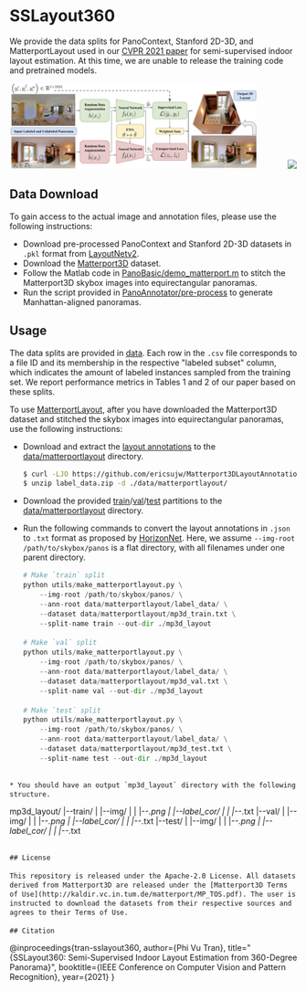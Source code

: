# SSLayout360

We provide the data splits for PanoContext, Stanford 2D-3D, and MatterportLayout used in our [CVPR 2021 paper](https://arxiv.org/abs/2103.13696) for semi-supervised indoor layout estimation. At this time, we are unable to release the training code and pretrained models.

<p align="center">
  <img src="assets/schematic.png" height="150" style="padding-right:50px" />
  <img src="assets/sslayout.gif" height="150" /> 
</p>

## Data Download

To gain access to the actual image and annotation files, please use the following instructions:

* Download pre-processed PanoContext and Stanford 2D-3D datasets in `.pkl` format from [LayoutNetv2](https://github.com/zouchuhang/LayoutNetv2).
* Download the [Matterport3D](https://github.com/niessner/Matterport) dataset.
* Follow the Matlab code in [PanoBasic/demo_matterport.m](https://github.com/yindaz/PanoBasic/blob/master/demo_matterport.m#L44) to stitch the Matterport3D skybox images into equirectangular panoramas.
* Run the script provided in [PanoAnnotator/pre-process](https://github.com/SunDaDenny/PanoAnnotator#pre-process) to generate Manhattan-aligned panoramas.

## Usage

The data splits are provided in [data](data). Each row in the `.csv` file corresponds to a file ID and its membership in the respective "labeled subset" column, which indicates the amount of labeled instances sampled from the training set. We report performance metrics in Tables 1 and 2 of our paper based on these splits.

To use [MatterportLayout](https://github.com/ericsujw/Matterport3DLayoutAnnotation), after you have downloaded the Matterport3D dataset and stitched the skybox images into equirectangular panoramas, use the following instructions:

* Download and extract the [layout annotations](https://github.com/ericsujw/Matterport3DLayoutAnnotation/blob/master/label_data.zip) to the [data/matterportlayout](data/matterportlayout) directory.

  ```bash
  $ curl -LJO https://github.com/ericsujw/Matterport3DLayoutAnnotation/raw/master/label_data.zip
  $ unzip label_data.zip -d ./data/matterportlayout/
  ```
  
* Download the provided [train](https://github.com/ericsujw/Matterport3DLayoutAnnotation/blob/master/data_list/mp3d_train.txt)/[val](https://github.com/ericsujw/Matterport3DLayoutAnnotation/blob/master/data_list/mp3d_val.txt)/[test](https://github.com/ericsujw/Matterport3DLayoutAnnotation/blob/master/data_list/mp3d_test.txt) partitions to the [data/matterportlayout](data/matterportlayout) directory.
* Run the following commands to convert the layout annotations in `.json` to `.txt` format as proposed by [HorizonNet](https://github.com/sunset1995/HorizonNet). Here, we assume `--img-root /path/to/skybox/panos` is a flat directory, with all filenames under one parent directory.

  ```python
  # Make `train` split
  python utils/make_matterportlayout.py \
      --img-root /path/to/skybox/panos/ \
      --ann-root data/matterportlayout/label_data/ \
      --dataset data/matterportlayout/mp3d_train.txt \
      --split-name train --out-dir ./mp3d_layout

  # Make `val` split
  python utils/make_matterportlayout.py \
      --img-root /path/to/skybox/panos/ \
      --ann-root data/matterportlayout/label_data/ \
      --dataset data/matterportlayout/mp3d_val.txt \
      --split-name val --out-dir ./mp3d_layout
      
  # Make `test` split
  python utils/make_matterportlayout.py \
      --img-root /path/to/skybox/panos/ \
      --ann-root data/matterportlayout/label_data/ \
      --dataset data/matterportlayout/mp3d_test.txt \
      --split-name test --out-dir ./mp3d_layout
```

* You should have an output `mp3d_layout` directory with the following structure.

  ```
  mp3d_layout/
  |--train/
  |  |--img/
  |  |  |--*.png
  |  |--label_cor/
  |  |  |--*.txt
  |--val/
  |  |--img/
  |  |  |--*.png
  |  |--label_cor/
  |  |  |--*.txt
  |--test/
  |  |--img/
  |  |  |--*.png
  |  |--label_cor/
  |  |  |--*.txt
  ```

## License

This repository is released under the Apache-2.0 License. All datasets derived from Matterport3D are released under the [Matterport3D Terms of Use](http://kaldir.vc.in.tum.de/matterport/MP_TOS.pdf). The user is instructed to download the datasets from their respective sources and agrees to their Terms of Use.

## Citation

```
@inproceedings{tran-sslayout360,
  author={Phi Vu Tran},
  title="{SSLayout360: Semi-Supervised Indoor Layout Estimation from 360-Degree Panorama}",
  booktitle={IEEE Conference on Computer Vision and Pattern Recognition},
  year={2021}
}
```

